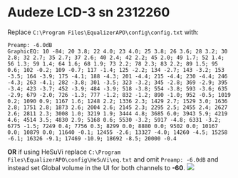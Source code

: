 # Audeze LCD-3 sn 2312260
Replace `C:\Program Files\EqualizerAPO\config\config.txt` with:
```
Preamp: -6.0dB
GraphicEQ: 10 -84; 20 3.8; 22 4.0; 23 4.0; 25 3.8; 26 3.6; 28 3.2; 30 2.8; 32 2.7; 35 2.7; 37 2.6; 40 2.4; 42 2.2; 45 2.0; 49 1.7; 52 1.4; 56 1.3; 59 1.4; 64 1.6; 68 1.9; 73 2.2; 78 2.3; 83 2.2; 89 1.5; 95 0.6; 102 -0.2; 109 -0.7; 117 -1.4; 125 -2.2; 134 -2.7; 143 -3.2; 153 -3.5; 164 -3.9; 175 -4.1; 188 -4.3; 201 -4.4; 215 -4.4; 230 -4.4; 246 -4.3; 263 -4.1; 282 -3.8; 301 -3.5; 323 -3.2; 345 -2.8; 369 -2.9; 395 -3.4; 423 -3.7; 452 -3.9; 484 -3.9; 518 -3.8; 554 -3.8; 593 -3.6; 635 -2.9; 679 -2.0; 726 -1.3; 777 -1.2; 832 -1.2; 890 -1.0; 952 -0.5; 1019 0.2; 1090 0.9; 1167 1.6; 1248 2.2; 1336 2.3; 1429 2.7; 1529 3.0; 1636 2.8; 1751 2.8; 1873 2.6; 2004 2.6; 2145 2.3; 2295 2.5; 2455 2.4; 2627 2.6; 2811 2.3; 3008 1.0; 3219 1.9; 3444 4.8; 3685 6.0; 3943 5.9; 4219 4.6; 4514 3.5; 4830 2.9; 5168 0.6; 5530 -3.2; 5917 -4.8; 6331 -3.2; 6775 -1.5; 7249 0.4; 7756 0.3; 8299 0.0; 8880 0.0; 9502 0.0; 10167 0.0; 10879 0.0; 11640 -0.1; 12455 -2.6; 13327 -4.0; 14260 -4.5; 15258 -6.1; 16326 -9.1; 17469 -10.9; 18692 -8.5; 20000 -0.4
```
**OR** if using HeSuVi replace `C:\Program Files\EqualizerAPO\config\HeSuVi\eq.txt` and omit `Preamp: -6.0dB` and instead set Global volume in the UI for both channels to **-60**.
![](https://raw.githubusercontent.com/jaakkopasanen/AutoEq/master/results/Sonoma%20Model%20One/innerfidelity/onear/Audeze%20LCD-3%20sn%202312260/Audeze%20LCD-3%20sn%202312260.png)